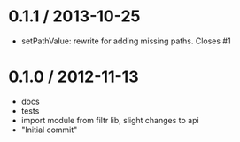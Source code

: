 
0.1.1 / 2013-10-25 
==================

 * setPathValue: rewrite for adding missing paths. Closes #1

0.1.0 / 2012-11-13 
==================

  * docs
  * tests
  * import module from filtr lib, slight changes to api
  * "Initial commit"
